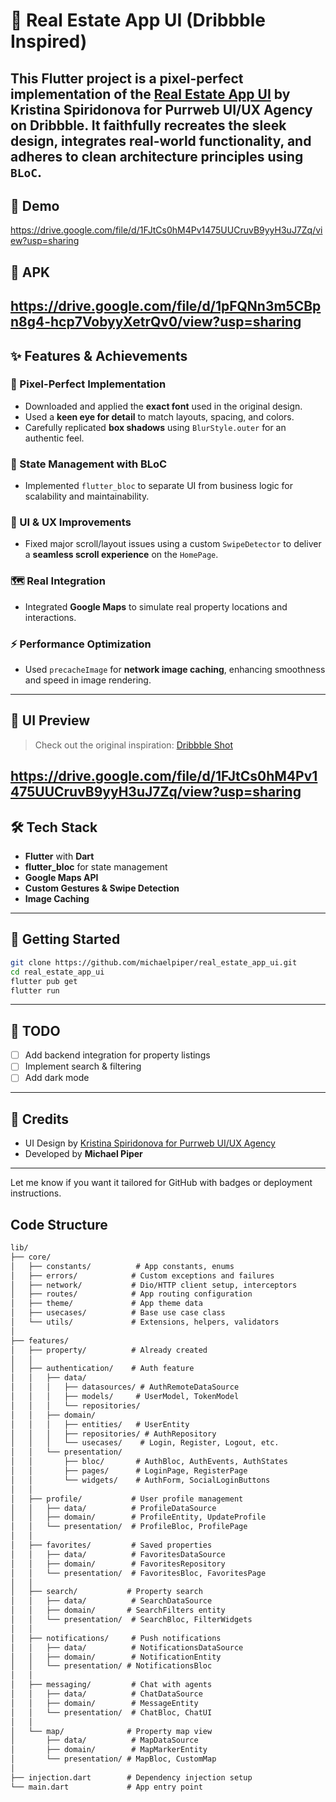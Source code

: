 # 🏡 Real Estate App UI (Dribbble Inspired)

This Flutter project is a pixel-perfect implementation of the [Real Estate App UI](https://dribbble.com/shots/23780608-Real-Estate-App) by **Kristina Spiridonova for Purrweb UI/UX Agency** on Dribbble. It faithfully recreates the sleek design, integrates real-world functionality, and adheres to clean architecture principles using `BLoC`.
---

## 🎥 Demo

https://drive.google.com/file/d/1FJtCs0hM4Pv1475UUCruvB9yyH3uJ7Zq/view?usp=sharing

## 🎥 APK
https://drive.google.com/file/d/1pFQNn3m5CBpn8g4-hcp7VobyyXetrQv0/view?usp=sharing
---

## ✨ Features & Achievements

### 🎯 Pixel-Perfect Implementation
- Downloaded and applied the **exact font** used in the original design.
- Used a **keen eye for detail** to match layouts, spacing, and colors.
- Carefully replicated **box shadows** using `BlurStyle.outer` for an authentic feel.

### 🧠 State Management with BLoC
- Implemented `flutter_bloc` to separate UI from business logic for scalability and maintainability.

### 📱 UI & UX Improvements
- Fixed major scroll/layout issues using a custom `SwipeDetector` to deliver a **seamless scroll experience** on the `HomePage`.

### 🗺️ Real Integration
- Integrated **Google Maps** to simulate real property locations and interactions.

### ⚡ Performance Optimization
- Used `precacheImage` for **network image caching**, enhancing smoothness and speed in image rendering.

---

## 📸 UI Preview

> Check out the original inspiration: [Dribbble Shot](https://dribbble.com/shots/23780608-Real-Estate-App)

https://drive.google.com/file/d/1FJtCs0hM4Pv1475UUCruvB9yyH3uJ7Zq/view?usp=sharing
---

## 🛠️ Tech Stack

- **Flutter** with **Dart**
- **flutter_bloc** for state management
- **Google Maps API**
- **Custom Gestures & Swipe Detection**
- **Image Caching**

---

## 🚀 Getting Started

```bash
git clone https://github.com/michaelpiper/real_estate_app_ui.git
cd real_estate_app_ui
flutter pub get
flutter run
```

---

## 📌 TODO

- [ ] Add backend integration for property listings
- [ ] Implement search & filtering
- [ ] Add dark mode

---

## 🙌 Credits

- UI Design by [Kristina Spiridonova for Purrweb UI/UX Agency](https://dribbble.com/purrwebui)
- Developed by **Michael Piper**

---

Let me know if you want it tailored for GitHub with badges or deployment instructions.

## Code Structure
```txt
lib/
├── core/ 
│   ├── constants/          # App constants, enums
│   ├── errors/            # Custom exceptions and failures
│   ├── network/           # Dio/HTTP client setup, interceptors
│   ├── routes/            # App routing configuration
│   ├── theme/             # App theme data
│   ├── usecases/          # Base use case class
│   └── utils/             # Extensions, helpers, validators
│
├── features/
│   ├── property/          # Already created
│   │
│   ├── authentication/    # Auth feature
│   │   ├── data/
│   │   │   ├── datasources/ # AuthRemoteDataSource
│   │   │   ├── models/     # UserModel, TokenModel
│   │   │   └── repositories/
│   │   ├── domain/
│   │   │   ├── entities/   # UserEntity
│   │   │   ├── repositories/ # AuthRepository
│   │   │   └── usecases/    # Login, Register, Logout, etc.
│   │   └── presentation/
│   │       ├── bloc/       # AuthBloc, AuthEvents, AuthStates
│   │       ├── pages/      # LoginPage, RegisterPage
│   │       └── widgets/    # AuthForm, SocialLoginButtons
│   │
│   ├── profile/           # User profile management
│   │   ├── data/          # ProfileDataSource
│   │   ├── domain/        # ProfileEntity, UpdateProfile
│   │   └── presentation/  # ProfileBloc, ProfilePage
│   │
│   ├── favorites/         # Saved properties
│   │   ├── data/          # FavoritesDataSource
│   │   ├── domain/        # FavoritesRepository
│   │   └── presentation/  # FavoritesBloc, FavoritesPage
│   │
│   ├── search/           # Property search
│   │   ├── data/          # SearchDataSource
│   │   ├── domain/       # SearchFilters entity
│   │   └── presentation/  # SearchBloc, FilterWidgets
│   │
│   ├── notifications/     # Push notifications
│   │   ├── data/          # NotificationsDataSource
│   │   ├── domain/        # NotificationEntity
│   │   └── presentation/ # NotificationsBloc
│   │
│   ├── messaging/         # Chat with agents
│   │   ├── data/          # ChatDataSource
│   │   ├── domain/        # MessageEntity
│   │   └── presentation/  # ChatBloc, ChatUI
│   │
│   └── map/              # Property map view
│       ├── data/          # MapDataSource
│       ├── domain/        # MapMarkerEntity
│       └── presentation/ # MapBloc, CustomMap
│
├── injection.dart        # Dependency injection setup
└── main.dart             # App entry point
```